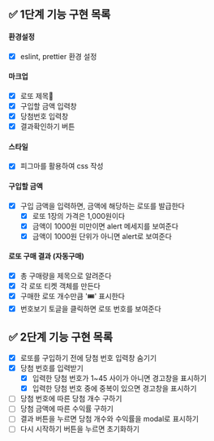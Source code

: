 ## ✅ 1단계 기능 구현 목록

#### 환경설정

- [x] eslint, prettier 환경 설정

#### 마크업

- [x] 로또 제목
- [x] 구입할 금액 입력창
- [x] 당첨번호 입력창
- [x] 결과확인하기 버튼

#### 스타일

- [x] 피그마를 활용하여 css 작성

#### 구입할 금액

- [x] 구입 금액을 입력하면, 금액에 해당하는 로또를 발급한다
  - [x] 로또 1장의 가격은 1,000원이다
  - [x] 금액이 1000원 미만이면 alert 메세지를 보여준다
  - [x] 금액이 1000원 단위가 아니면 alert로 보여준다

#### 로또 구매 결과 (자동구매)

- [x] 총 구매량을 제목으로 알려준다
- [x] 각 로또 티켓 객체를 만든다
- [x] 구매한 로또 개수만큼 '🎟️' 표시한다
- [x] 번호보기 토글을 클릭하면 로또 번호를 보여준다

## ✅ 2단계 기능 구현 목록

- [x] 로또를 구입하기 전에 당첨 번호 입력창 숨기기
- [x] 당첨 번호를 입력받기
  - [x] 입력한 당첨 번호가 1~45 사이가 아니면 경고창을 표시하기
  - [x] 입력한 당첨 번호 중에 중복이 있으면 경고창을 표시하기
- [ ] 당첨 번호에 따른 당첨 개수 구하기
- [ ] 당첨 금액에 따른 수익률 구하기
- [ ] 결과 버튼을 누르면 당첨 개수와 수익률을 modal로 표시하기
- [ ] 다시 시작하기 버튼을 누르면 초기화하기
